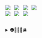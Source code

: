 <div>

  <p> 
  <img src="https://img.shields.io/badge/git-F05032?style=for-the-badge&logo=git&logoColor=white"></a> &nbsp 
  <img src="https://img.shields.io/badge/github-181717?style=for-the-badge&logo=github&logoColor=white"></a> &nbsp 
  <img src="https://img.shields.io/badge/C-A8B9CC?style=for-the-badge&logo=c&logoColor=white"/></a> &nbsp 
  <img src="https://img.shields.io/badge/C++-00599C?style=for-the-badge&logo=c%2B%2B&logoColor=white"/></a> &nbsp 
    <br/>
  <img src="https://img.shields.io/badge/Kotlin-7F52FF?style=for-the-badge&logo=Kotlin&logoColor=white"/></a> &nbsp
  <img src="https://img.shields.io/badge/Android-3DDC84?style=for-the-badge&logo=Android&logoColor=white"/></a> &nbsp
  <img src="https://img.shields.io/badge/Android Studio-3DDC84?style=for-the-badge&logo=Android Studio&logoColor=white"/></a> &nbsp
  <br>
  <br/>


<details>
  <summary><b>👽👾🤖👻☠</b></summary>

  ###  📚Most Used Language
   ![Top Langs](https://github-readme-stats.vercel.app/api/top-langs/?username=bakhwee-bug&layout=compact&theme=dracula)
   <br/> 
  ###  👩‍💻GitHub stats
  ![Anurag's GitHub stats](https://github-readme-stats.vercel.app/api?username=bakhwee-bug&show_icons=true&theme=dracula)
   <br/> 
   ###  🏅Baekjoon solved rank
   [![Solved.ac Profile](http://mazassumnida.wtf/api/generate_badge?boj=parksy8103)](https://solved.ac/parksy8103)
  <img src="http://mazandi.herokuapp.com/api?handle=parksy8103&theme=warm"/>
 
</details>
 
</div>
